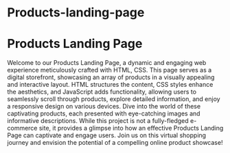 # Products-landing-page
# Products Landing Page

Welcome to our Products Landing Page, a dynamic and engaging web experience meticulously crafted with HTML, CSS. This page serves as a digital storefront, showcasing an array of products in a visually appealing and interactive layout. HTML structures the content, CSS styles enhance the aesthetics, and JavaScript adds functionality, allowing users to seamlessly scroll through products, explore detailed information, and enjoy a responsive design on various devices. Dive into the world of these captivating products, each presented with eye-catching images and informative descriptions. While this project is not a fully-fledged e-commerce site, it provides a glimpse into how an effective Products Landing Page can captivate and engage users. Join us on this virtual shopping journey and envision the potential of a compelling online product showcase!
